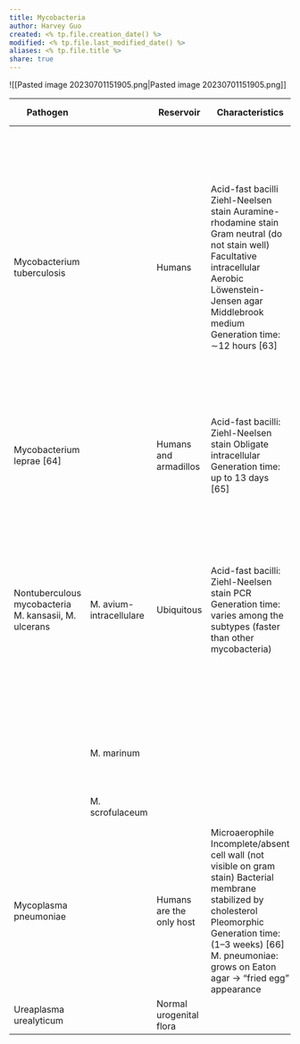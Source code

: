 ```yaml
---
title: Mycobacteria
author: Harvey Guo
created: <% tp.file.creation_date() %>
modified: <% tp.file.last_modified_date() %>
aliases: <% tp.file.title %>
share: true
---
```


![[Pasted image 20230701151905.png|Pasted image 20230701151905.png]]

| Pathogen                                             |                         | Reservoir                | Characteristics                                                                                                                                                                                                                  | Virulence factors and resistances                                                                                                                                                                                                                                                                                                                                                                       | Diseases                                                                                                                                                                                           |                                                                                                                                                       | Antibiotic of choice                                                                                                      |
| ---------------------------------------------------- | ----------------------- | ------------------------ | -------------------------------------------------------------------------------------------------------------------------------------------------------------------------------------------------------------------------------- | ------------------------------------------------------------------------------------------------------------------------------------------------------------------------------------------------------------------------------------------------------------------------------------------------------------------------------------------------------------------------------------------------------- | -------------------------------------------------------------------------------------------------------------------------------------------------------------------------------------------------- | ----------------------------------------------------------------------------------------------------------------------------------------------------- | ------------------------------------------------------------------------------------------------------------------------- |
| Mycobacterium tuberculosis                           |                         | Humans                   | Acid-fast bacilli Ziehl-Neelsen stain   Auramine-rhodamine stain  Gram neutral (do not stain well)  Facultative intracellular Aerobic Löwenstein-Jensen agar Middlebrook medium Generation time: ∼12 hours  [63]                 | Cord factor: arranges M. tuberculosis in a serpentine cord → ↑ TNF-α release and activation of macrophages → granuloma formation Surface glycolipids: (sulfatides) inhibit phagolysosomal fusion Infiltration of nonactivated macrophages → escape of humoral immune response  Multi-drug resistance: mutation in KatG (catalase-peroxidase) → INH conversion to its active metabolite → INH resistance | Tuberculosis                                                                                                                                                                                       |                                                                                                                                                       | Isoniazid PLUS rifampicin PLUS ethambutol PLUS pyrazinamide See “Tuberculosis treatment.”                                 |
| Mycobacterium leprae [64]                            |                         | Humans and armadillos    | Acid-fast bacilli: Ziehl-Neelsen stain  Obligate intracellular Generation time: up to 13 days [65]                                                                                                                               | Phenolic glycolipid I (PGL-1) Lipoarabinomannan                                                                                                                                                                                                                                                                                                                                                         | Leprosy                                                                                                                                                                                            |                                                                                                                                                       | Dapsone PLUS rifampicin (tuberculoid leprosy) Clofazimine (add in lepromatous leprosy)                                    |
| Nontuberculous mycobacteria M. kansasii, M. ulcerans | M. avium-intracellulare | Ubiquitous               | Acid-fast bacilli: Ziehl-Neelsen stain PCR Generation time: varies among the subtypes (faster than other mycobacteria)                                                                                                           | M. avium-intracellulare are frequently multi-drug resistant                                                                                                                                                                                                                                                                                                                                             | Mycobacterium avium complex infection: disseminated nontuberculous disease mainly in immunocompromised patients (e.g., HIV/AIDS) See “HIV-associated conditions.”                                  | Soft tissue infections with draining sinuses (newly formed channels that lead from the focus of infection to the skin surface via a draining orifice) | Are more drug-resistant than M. tuberculosis Clarithromycin OR azithromycin PLUS rifabutin  (OR rifampin) PLUS ethambutol |
|                                                      | M. marinum              |                          |                                                                                                                                                                                                                                  |                                                                                                                                                                                                                                                                                                                                                                                                         | Fish tank granuloma: skin infection usually of the hand that occur in individuals handling fish (e.g., aquarium handlers)                                                                          |                                                                                                                                                       |                                                                                                                           |
|                                                      | M. scrofulaceum         |                          |                                                                                                                                                                                                                                  |                                                                                                                                                                                                                                                                                                                                                                                                         | Cervical lymphadenitis in children                                                                                                                                                                 |                                                                                                                                                       |                                                                                                                           |
| Mycoplasma pneumoniae                                |                         | Humans are the only host | Microaerophile Incomplete/absent cell wall (not visible on gram stain)  Bacterial membrane stabilized by cholesterol  Pleomorphic Generation time: (1–3 weeks)  [66] M. pneumoniae: grows on Eaton agar → “fried egg” appearance | Unresponsive to beta-lactam antibiotics due to lacking cell wall                                                                                                                                                                                                                                                                                                                                        | Mycoplasma pneumonia (atypical pneumonia) Cold antibody hemolytic anemia (IgM) Erythema multiforme Acute interstitial nephritis Stevens-Johnson syndrome (affects mostly children and adolescents) |                                                                                                                                                       | Macrolides (e.g., erythromycin) OR doxycycline OR fluoroquinolones                                                        |
| Ureaplasma urealyticum                               |                         | Normal urogenital flora  |                                                                                                                                                                                                                                  |                                                                                                                                                                                                                                                                                                                                                                                                         | Urocystitis                                                                                                                                                                                        |                                                                                                                                                       | Doxycycline OR macrolides (e.g., erythromycin)                                                                            |